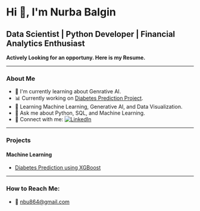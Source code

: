 # Hi 👋, I'm Nurba Balgin  
## Data Scientist | Python Developer | Financial Analytics Enthusiast  

**Actively Looking for an opportuny. Here is my Resume.**  

---

### About Me
- 🌟 I'm currently learning about Genrative AI.
- 📊 Currently working on [Diabetes Prediction Project](#).
- 🌱 Learning Machine Learning, Generative AI, and Data Visualization.
- 💬 Ask me about Python, SQL, and Machine Learning.
- 🔗 Connect with me:
  [![LinkedIn](https://img.shields.io/badge/LinkedIn-0A66C2?style=for-the-badge&logo=linkedin&logoColor=white)]([https://linkedin.com/in/your-linkedin](https://www.linkedin.com/in/nurbabalgin/))
 

---

### Projects
#### Machine Learning
- [Diabetes Prediction using XGBoost](#)




---

### How to Reach Me:
- 📧 nbu864@gmail.com
